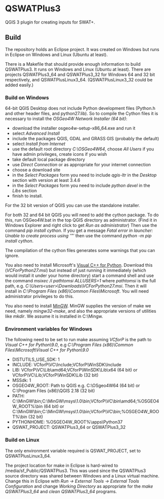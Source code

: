 # QSWATPlus3

QGIS 3 plugin for creating inputs for SWAT+.

## Build
The repository holds an Eclipse project.  It was created on Windows but runs in Eclipse on Windows and Linux (Ubuntu at least).

There is a Makefile that should provide enough information to build QSWATPlus3.  It runs on Windows and Linux (Ubuntu at least).  There are projects QSWATPlus3\_64 and QSWATPlus3\_32 for Windows 64 and 32 bit respectively, and QSWATPlusLinux3\_64.  (QSWATPlusLinux3\_32 could be added easily.)

### Build on Windows
64-bit QGIS Desktop does not include Python development files (Python.h and other header files, and python27.lib).  So to compile the Cython files it is necessary to install the _OSGeo4W Network Installer (64 bit)_:

- download the installer osgeo4w-setup-x86\_64.exe and run it
- select _Advanced Install_
- include the packages QGIS, GDAL and GRASS GIS (probably the default)
- select _Install from Internet_
- use the default root directory _C:\OSGeo4W64_, choose _All Users_ if you have admin privileges, create icons if you wish
- take default local package directory
- use _Direct Connection_ or as appropriate for your internet connection
- choose a download site
- in the *Select Packages* form you need to include _qgis-ltr_ in the *Desktop* section with version at least 3.4.6
- in the *Select Packages* form you need to include _python devel_ in the _Libs_ section
- finish to install.

For the 32 bit version of QGIS you can use the standalone installer.

For both 32 and 64 bit QGIS you will need to add the cython package.  To do this, run OSGeo4W.bat in the top QGIS directory as administrator.  (Find it in Windows Explorer and right click to get _Run as administrator_)  Then use the command _pip install cython_.  If you get a message _Fatal error in launcher: Unable to create process using '"'_ then use the command _python -m pip install cython_.

The compilation of the cython files generates some warnings that you can ignore.

You also need to install Microsoft's [Visual C++ for Python](https://www.microsoft.com/en-gb/download/details.aspx?id=44266).  Download this (_VCForPython27.msi_) but instead of just running it immediately (which would install it under your home directory) start a command shell and use the command _msixec /i pathtomsi ALLUSERS=1_
where _pathtomsi_ is the full path, e.g. _C:\Users\<user>\Downloads\VCForPython27.msi_.  Then it will install in _C:\Program Files (x86)\Common Files\Microsoft_.  You will need administrator privileges to do this.

You also need to install [MinGW](http://www.mingw.org/).  MinGW supplies the version of make we need, namely _mingw32-make_, and also the appropriate versions of utilities like _mkdir_.  We assume it is installed in C:\Mingw.

### Environment variables for Windows
The following need to be set to run make assuming _VCforP_ is the path to _Visual C++ for Python\9.0_, e.g _C:\Program Files (x86)\Common Files\Microsoft\Visual C++ for Python\9.0_

- DISTUTILS\_USE\_SDK: 1
- INCLUDE: VCforP\VC\Include;VCforP\WinSDK\Include
- LIB: VCforP\VC\Lib\amd64;VCforP\WinSDK\Lib\x64 (64 bit) or VCforP\VC\Lib;VCforP\WinSDK\Lib (32 bit)
- MSSdk: 1
- OSGEO4W_ROOT: Path to QGIS e.g. C:\OSgeo4W64 (64 bit) or C:\Program Files (x86)\QGIS 2.18 (32 bit)
- PATH: C:\MinGW\bin;C:\MinGW\msys\1.0\bin;VCforP\VC\bin\amd64;%OSGEO4W\_ROOT%\bin (64 bit) or C:\MinGW\bin;C:\MinGW\msys\1.0\bin;VCforP\VC\bin;%OSGEO4W\_ROOT%\bin (32 bit)
- PYTHONHOME: 		%OSGEO4W\_ROOT%\apps\Python37
- QSWAT\_PROJECT: 	QSWATPlus3\_64 or QSWATPlus3\_32

### Build on Linux
The only environment variable required is QSWAT\_PROJECT, set to QSWATPlusLinux3\_64.

The project location for make in Eclipse is hard-wired to /media/sf\_Public/QSWATPlus3.  This was used since the QSWATPlus3 source directory was shared between Windows and a Linux virtual machine.  Change this in Eclipse with _Run -> External Tools -> External Tools Configuration_ and change _Working Directory_ as appropriate for the _make QSWATPlus3\_64_ and _clean QSWATPlus3\_64_ programs.

